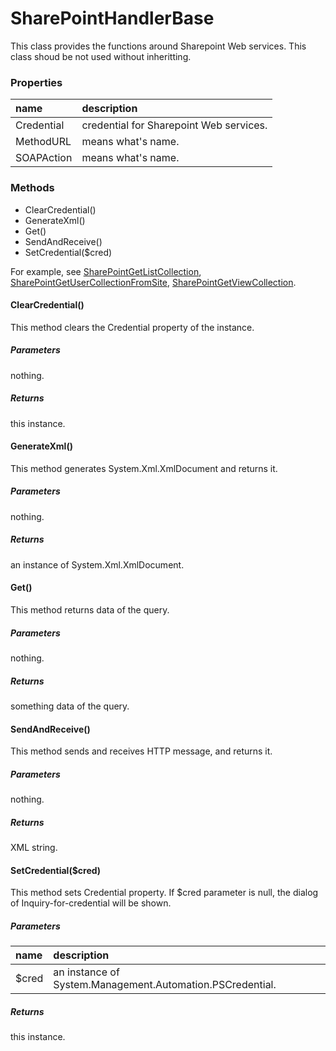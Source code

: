 # SharePointHandlerBase
This class provides the functions around Sharepoint Web services.
This class shoud be not used without inheritting.

### Properties
| name | description |
|:--|:--|
| Credential | credential for Sharepoint Web services. |
| MethodURL | means what's name. |
| SOAPAction | means what's name. |

### Methods
- ClearCredential()
- GenerateXml()
- Get()
- SendAndReceive()
- SetCredential($cred)

For example, see [SharePointGetListCollection](sharepointgetlistcollection.md), [SharePointGetUserCollectionFromSite](sharepointgetusercollection.md), [SharePointGetViewCollection](sharepointgetviewcollection.md).

#### ClearCredential()
This method clears the Credential property of the instance.

##### Parameters
nothing.

##### Returns
this instance.


#### GenerateXml()
This method generates System.Xml.XmlDocument and returns it.

##### Parameters
nothing.

##### Returns
an instance of System.Xml.XmlDocument.

#### Get()
This method returns data of the query.

##### Parameters
nothing.

##### Returns
something data of the query.

#### SendAndReceive()
This method sends and receives HTTP message, and returns it.

##### Parameters
nothing.

##### Returns
XML string.


#### SetCredential($cred)
This method sets Credential property.
If $cred parameter is null, the dialog of Inquiry-for-credential will be shown.

##### Parameters
| name | description |
|:--|:--|
| $cred | an instance of System.Management.Automation.PSCredential. |

##### Returns
this instance.
